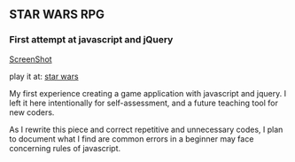 
## STAR WARS RPG
### First attempt at javascript and jQuery
[ScreenShot](https://raw.githubusercontent.com/IamGiel/star-wars/master/assets/images/starScreen.png)

play it at: [star wars]( https://iamgiel.github.io/star-wars/)

 My first experience creating a game application with javascript and jquery.  I left it here intentionally for self-assessment, and a future teaching tool for new coders.

As I rewrite this piece and correct repetitive and unnecessary codes, I plan to document what I find are common errors in a beginner may face concerning rules of javascript.


